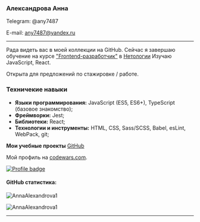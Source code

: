 <!--
**AnnaAlexandrova1/AnnaAlexandrova1** is a ✨ _special_ ✨ repository because its `README.md` (this file) appears on your GitHub profile.-->
### Александрова Анна
Telegram: @any7487

E-mail: any7487@yandex.ru

---

Рада видеть вас в моей коллекции на GitHub.
Сейчас я завершаю обучение на курсе  ["Frontend-разработчик"](https://netology.ru/profile/program/fe-42/schedule) в  [Нетологии](https://netology.ru)
Изучаю JavaScript, React.

Открыта для предложений по стажировке / работе. 

### Техничекие навыки

* **Языки программирования:** JavaScript (ES5, ES6+), TypeScript (базовое знакомство);
* **Фреймворки:** Jest;
* **Библиотеки:** React;
* **Технологии и инструменты:** HTML, CSS, Sass/SCSS, Babel, esLint, WebPack, git;

**Мои учебные проекты** [GitHub](https://github.com/AnnaAlexandrova1/portfolio)


Мой профиль на [codewars.com](https://www.codewars.com/).

[![Profile badge](https://www.codewars.com/users/any7487/badges/large)](https://www.codewars.com/users/any7487)

#### GitHub статистика:

<p align="left"> <img src="https://github-readme-stats.vercel.app/api?username=AnnaAlexandrova1&show_icons=true&theme=dark" alt="AnnaAlexandrova1"/>
<p align="left"> <img src="https://github-readme-stats.vercel.app/api/top-langs/?username=AnnaAlexandrova1&layout=compact&theme=dark" alt="AnnaAlexandrova1"/>

---
